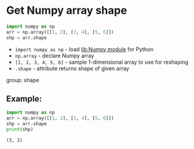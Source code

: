 # Get Numpy array shape

```python
import numpy as np
arr = np.array([[1, 2], [3, 4], [5, 6]])
shp = arr.shape
```

- `import numpy as np` - load [lib:Numpy module](/python-numpy/how-to-install-python-numpy-lib) for Python
- `np.array` - declare Numpy array
- `[1, 2, 3, 4, 5, 6]` - sample 1-dimensional array to use for reshaping
- `.shape` - attribute returns shape of given array

group: shape

## Example: 
```python
import numpy as np
arr = np.array([[1, 2], [3, 4], [5, 6]])
shp = arr.shape
print(shp)
```
```
(3, 2)

```

